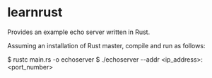 learnrust
=========
Provides an example echo server written in Rust.

Assuming an installation of Rust master, compile and run as follows:

$ rustc main.rs -o echoserver
$ ./echoserver --addr <ip_address>:<port_number>
